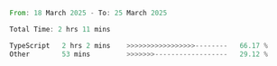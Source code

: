 <!--START_SECTION:waka-->

```rust
From: 18 March 2025 - To: 25 March 2025

Total Time: 2 hrs 11 mins

TypeScript   2 hrs 2 mins    >>>>>>>>>>>>>>>>>--------   66.17 %
Other        53 mins         >>>>>>>------------------   29.12 %
```

<!--END_SECTION:waka-->
